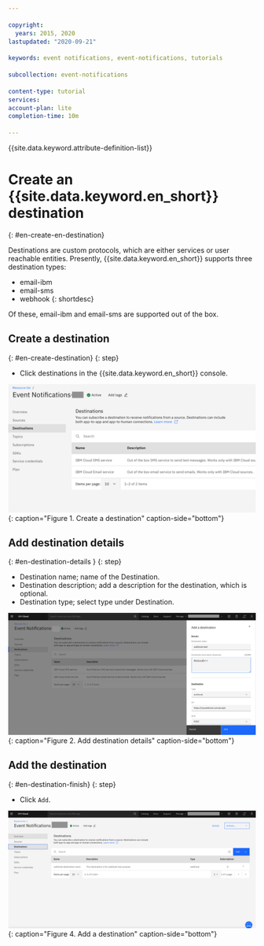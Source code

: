 ```yaml
---

copyright:
  years: 2015, 2020
lastupdated: "2020-09-21"

keywords: event notifications, event-notifications, tutorials

subcollection: event-notifications

content-type: tutorial
services:
account-plan: lite
completion-time: 10m

---
```


{{site.data.keyword.attribute-definition-list}}

# Create an {{site.data.keyword.en_short}} destination
{: #en-create-en-destination}

Destinations are custom protocols, which are either services or user reachable entities.
Presently, {{site.data.keyword.en_short}} supports three destination types:
- email-ibm
- email-sms
- webhook
{: shortdesc}

Of these, email-ibm and email-sms are supported out of the box.


## Create a destination
{: #en-create-destination}
{: step}

- Click destinations in the {{site.data.keyword.en_short}} console.

![Create a destination](images/en-dest1.png "Create a destination"){: caption="Figure 1. Create a destination" caption-side="bottom"}


## Add destination details
{: #en-destination-details }
{: step}

- Destination name; name of the Destination.
- Destination description; add a description for the destination, which is optional.
- Destination type; select type under Destination.


![Add destination details](images/en-dest2.png "Destination details"){: caption="Figure 2. Add destination details" caption-side="bottom"}

## Add the destination
{: #en-destination-finish}
{: step}

- Click `Add`.

![Complete adding a destination](images/en-dest3.png "Finish adding a destination"){: caption="Figure 4. Add a destination" caption-side="bottom"}

